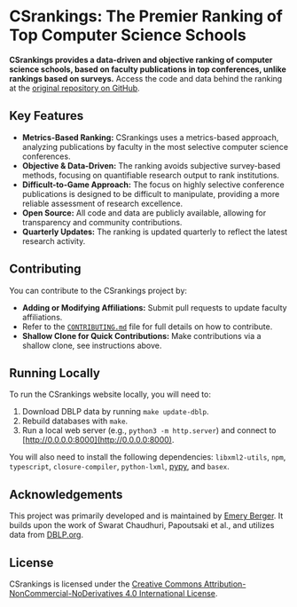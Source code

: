# CSrankings: The Premier Ranking of Top Computer Science Schools

**CSrankings provides a data-driven and objective ranking of computer science schools, based on faculty publications in top conferences, unlike rankings based on surveys.**  Access the code and data behind the ranking at the [original repository on GitHub](https://github.com/emeryberger/CSrankings).

## Key Features

*   **Metrics-Based Ranking:**  CSrankings uses a metrics-based approach, analyzing publications by faculty in the most selective computer science conferences.
*   **Objective & Data-Driven:**  The ranking avoids subjective survey-based methods, focusing on quantifiable research output to rank institutions.
*   **Difficult-to-Game Approach:**  The focus on highly selective conference publications is designed to be difficult to manipulate, providing a more reliable assessment of research excellence.
*   **Open Source:** All code and data are publicly available, allowing for transparency and community contributions.
*   **Quarterly Updates:**  The ranking is updated quarterly to reflect the latest research activity.

## Contributing

You can contribute to the CSrankings project by:

*   **Adding or Modifying Affiliations:**  Submit pull requests to update faculty affiliations.
*   Refer to the [`CONTRIBUTING.md`](CONTRIBUTING.md) file for full details on how to contribute.
*   **Shallow Clone for Quick Contributions:** Make contributions via a shallow clone, see instructions above.

## Running Locally

To run the CSrankings website locally, you will need to:

1.  Download DBLP data by running `make update-dblp`.
2.  Rebuild databases with `make`.
3.  Run a local web server (e.g., `python3 -m http.server`) and connect to [http://0.0.0.0:8000](http://0.0.0.0:8000).

You will also need to install the following dependencies: `libxml2-utils`, `npm`, `typescript`, `closure-compiler`, `python-lxml`, [pypy](https://doc.pypy.org/en/latest/install.html), and `basex`.

## Acknowledgements

This project was primarily developed and is maintained by [Emery Berger](https://emeryberger.com). It builds upon the work of Swarat Chaudhuri, Papoutsaki et al., and utilizes data from [DBLP.org](http://dblp.org).

## License

CSrankings is licensed under the [Creative Commons Attribution-NonCommercial-NoDerivatives 4.0 International License](https://creativecommons.org/licenses/by-nc-nd/4.0/).